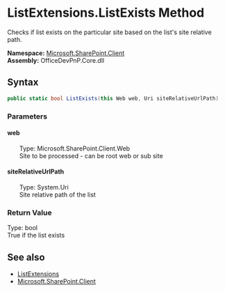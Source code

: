 # ListExtensions.ListExists Method  
 Checks if list exists on the particular site based on the list's site relative path.   

**Namespace:** [Microsoft.SharePoint.Client](Microsoft.SharePoint.Client.md)  
**Assembly:** OfficeDevPnP.Core.dll  
## Syntax
```C#
public static bool ListExists(this Web web, Uri siteRelativeUrlPath)
```
### Parameters
#### web  
&emsp;&emsp;Type: Microsoft.SharePoint.Client.Web  
&emsp;&emsp;Site to be processed - can be root web or sub site  

  

#### siteRelativeUrlPath  
&emsp;&emsp;Type: System.Uri  
&emsp;&emsp;Site relative path of the list  

  

### Return Value
Type: bool  
True if the list exists  


## See also
- [ListExtensions](Microsoft.SharePoint.Client.ListExtensions.md) 
- [Microsoft.SharePoint.Client](Microsoft.SharePoint.Client.md) 
